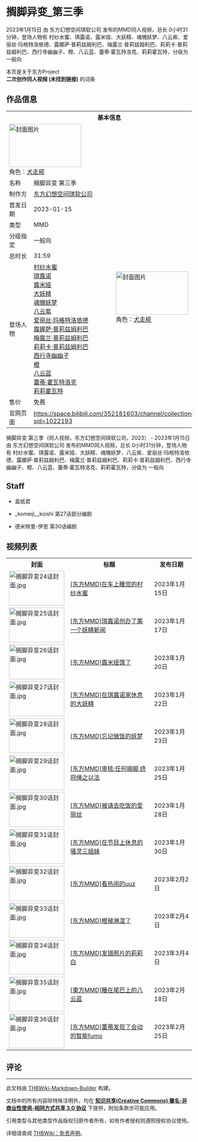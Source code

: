 # 搁脚异变_第三季

<!-- source html: G:\repos\THBWiki-Markdown-Builder\THBWikiMarkdown\Temp\main\3\38\ns0%3A%E6%90%81%E8%84%9A%E5%BC%82%E5%8F%98_%E7%AC%AC%E4%B8%89%E5%AD%A3.html -->

2023年1月15日 由 东方幻想空间琪软公司  发布的MMD同人视频，总长 0小时31分钟，登场人物有 村纱水蜜、琪露诺、露米娅、大妖精、魂魄妖梦、八云紫、爱丽丝·玛格特洛依德、露娜萨·普莉兹姆利巴、梅露兰·普莉兹姆利巴、莉莉卡·普莉兹姆利巴、西行寺幽幽子、橙、八云蓝、蕾蒂·霍瓦特洛克、莉莉霍瓦特，分级为 一般向

本页是关于东方Project  
 **二次创作同人视频 (未找到链接)** 的词条
## 作品信息

<table><tbody><tr><th colspan="3">基本信息</th></tr><tr><td class="cover-artwork-mobile" colspan="2"><a href="./文件-搁脚异变_第三季封面.png.md" class="image" title="封面图片"><img alt="封面图片" src="https://upload.thwiki.cc/thumb/c/c1/%E6%90%81%E8%84%9A%E5%BC%82%E5%8F%98_%E7%AC%AC%E4%B8%89%E5%AD%A3%E5%B0%81%E9%9D%A2.png/196px-%E6%90%81%E8%84%9A%E5%BC%82%E5%8F%98_%E7%AC%AC%E4%B8%89%E5%AD%A3%E5%B0%81%E9%9D%A2.png" decoding="async" loading="lazy" width="196" height="117" srcset="https://upload.thwiki.cc/thumb/c/c1/%E6%90%81%E8%84%9A%E5%BC%82%E5%8F%98_%E7%AC%AC%E4%B8%89%E5%AD%A3%E5%B0%81%E9%9D%A2.png/294px-%E6%90%81%E8%84%9A%E5%BC%82%E5%8F%98_%E7%AC%AC%E4%B8%89%E5%AD%A3%E5%B0%81%E9%9D%A2.png 1.5x, https://upload.thwiki.cc/thumb/c/c1/%E6%90%81%E8%84%9A%E5%BC%82%E5%8F%98_%E7%AC%AC%E4%B8%89%E5%AD%A3%E5%B0%81%E9%9D%A2.png/392px-%E6%90%81%E8%84%9A%E5%BC%82%E5%8F%98_%E7%AC%AC%E4%B8%89%E5%AD%A3%E5%B0%81%E9%9D%A2.png 2x" data-file-width="3433" data-file-height="2048"></a><div class="cover-char">角色：<a href="./犬走椛.md" title="犬走椛">犬走椛</a></div></td>
</tr><tr><td class="label">名称</td><td colspan="2"> 搁脚异变 第三季 </td></tr><tr><td class="label">制作方</td><td><a href="./东方幻想空间琪软公司.md" title="东方幻想空间琪软公司">东方幻想空间琪软公司</a></td><td class="cover-artwork" rowspan="7" style="min-width:196px;"><a href="./文件-搁脚异变_第三季封面.png.md" class="image" title="封面图片"><img alt="封面图片" src="https://upload.thwiki.cc/thumb/c/c1/%E6%90%81%E8%84%9A%E5%BC%82%E5%8F%98_%E7%AC%AC%E4%B8%89%E5%AD%A3%E5%B0%81%E9%9D%A2.png/196px-%E6%90%81%E8%84%9A%E5%BC%82%E5%8F%98_%E7%AC%AC%E4%B8%89%E5%AD%A3%E5%B0%81%E9%9D%A2.png" decoding="async" loading="lazy" width="196" height="117" srcset="https://upload.thwiki.cc/thumb/c/c1/%E6%90%81%E8%84%9A%E5%BC%82%E5%8F%98_%E7%AC%AC%E4%B8%89%E5%AD%A3%E5%B0%81%E9%9D%A2.png/294px-%E6%90%81%E8%84%9A%E5%BC%82%E5%8F%98_%E7%AC%AC%E4%B8%89%E5%AD%A3%E5%B0%81%E9%9D%A2.png 1.5x, https://upload.thwiki.cc/thumb/c/c1/%E6%90%81%E8%84%9A%E5%BC%82%E5%8F%98_%E7%AC%AC%E4%B8%89%E5%AD%A3%E5%B0%81%E9%9D%A2.png/392px-%E6%90%81%E8%84%9A%E5%BC%82%E5%8F%98_%E7%AC%AC%E4%B8%89%E5%AD%A3%E5%B0%81%E9%9D%A2.png 2x" data-file-width="3433" data-file-height="2048"></a><div class="cover-char">角色：<a href="./犬走椛.md" title="犬走椛">犬走椛</a></div></td>
</tr><tr><td class="label">首发日期</td><td>2023-01-15</td></tr><tr><td class="label">类型</td><td>MMD</td></tr><tr><td class="label">分级指定</td><td>一般向</td></tr><tr><td class="label">总时长</td><td>31:59</td></tr><tr><td class="label">登场人物</td><td><a href="./村纱水蜜.md" title="村纱水蜜">村纱水蜜</a><br><a href="./琪露诺.md" title="琪露诺">琪露诺</a><br><a href="./露米娅.md" title="露米娅">露米娅</a><br><a href="./大妖精.md" title="大妖精">大妖精</a><br><a href="./魂魄妖梦.md" title="魂魄妖梦">魂魄妖梦</a><br><a href="./八云紫.md" title="八云紫">八云紫</a><br><a href="./爱丽丝·玛格特洛依德.md" title="爱丽丝·玛格特洛依德">爱丽丝·玛格特洛依德</a><br><a href="./露娜萨·普莉兹姆利巴.md" title="露娜萨·普莉兹姆利巴">露娜萨·普莉兹姆利巴</a><br><a href="./梅露兰·普莉兹姆利巴.md" title="梅露兰·普莉兹姆利巴">梅露兰·普莉兹姆利巴</a><br><a href="./莉莉卡·普莉兹姆利巴.md" title="莉莉卡·普莉兹姆利巴">莉莉卡·普莉兹姆利巴</a><br><a href="./西行寺幽幽子.md" title="西行寺幽幽子">西行寺幽幽子</a><br><a href="./橙.md" title="橙">橙</a><br><a href="./八云蓝.md" title="八云蓝">八云蓝</a><br><a href="./蕾蒂·霍瓦特洛克.md" title="蕾蒂·霍瓦特洛克">蕾蒂·霍瓦特洛克</a><br><a href="./莉莉霍瓦特.md" title="莉莉霍瓦特">莉莉霍瓦特</a></td></tr><tr><td class="label">售价</td><td>免费</td></tr>
<tr><td class="label">官网页面</td><td colspan="2"><a rel="nofollow" class="external free" href="https://space.bilibili.com/352181603/channel/collectiondetail?sid=1022193">https://space.bilibili.com/352181603/channel/collectiondetail?sid=1022193</a></td></tr></tbody></table>

搁脚异变 第三季（同人视频，东方幻想空间琪软公司，2023） - 2023年1月15日 由 东方幻想空间琪软公司  发布的MMD同人视频，总长 0小时31分钟，登场人物有 村纱水蜜、琪露诺、露米娅、大妖精、魂魄妖梦、八云紫、爱丽丝·玛格特洛依德、露娜萨·普莉兹姆利巴、梅露兰·普莉兹姆利巴、莉莉卡·普莉兹姆利巴、西行寺幽幽子、橙、八云蓝、蕾蒂·霍瓦特洛克、莉莉霍瓦特，分级为 一般向
## Staff
- 盒纸君

- _komeiji__koishi 第27话部分编剧

- 德米特里-伊恩 第30话编剧

## 视频列表

<table>
<tbody><tr>
<th>封面</th>
<th>标题</th>
<th>发布日期
</th></tr>
<tr>
<td><a href="./文件-搁脚异变24话封面.jpg.md" class="image"><img alt="搁脚异变24话封面.jpg" src="https://upload.thwiki.cc/thumb/5/50/%E6%90%81%E8%84%9A%E5%BC%82%E5%8F%9824%E8%AF%9D%E5%B0%81%E9%9D%A2.jpg/150px-%E6%90%81%E8%84%9A%E5%BC%82%E5%8F%9824%E8%AF%9D%E5%B0%81%E9%9D%A2.jpg" decoding="async" loading="lazy" width="150" height="94" srcset="https://upload.thwiki.cc/thumb/5/50/%E6%90%81%E8%84%9A%E5%BC%82%E5%8F%9824%E8%AF%9D%E5%B0%81%E9%9D%A2.jpg/225px-%E6%90%81%E8%84%9A%E5%BC%82%E5%8F%9824%E8%AF%9D%E5%B0%81%E9%9D%A2.jpg 1.5x, https://upload.thwiki.cc/thumb/5/50/%E6%90%81%E8%84%9A%E5%BC%82%E5%8F%9824%E8%AF%9D%E5%B0%81%E9%9D%A2.jpg/300px-%E6%90%81%E8%84%9A%E5%BC%82%E5%8F%9824%E8%AF%9D%E5%B0%81%E9%9D%A2.jpg 2x" data-file-width="1456" data-file-height="910"></a></td>
<td><a href="https://www.bilibili.com/video/BV1rW4y137fY" class="extiw" title="b:BV1rW4y137fY">[东方MMD]在车上睡觉的村纱水蜜</a></td>
<td>2023年1月15日
</td></tr>
<tr>
<td><a href="./文件-搁脚异变25话封面.jpg.md" class="image"><img alt="搁脚异变25话封面.jpg" src="https://upload.thwiki.cc/thumb/1/1f/%E6%90%81%E8%84%9A%E5%BC%82%E5%8F%9825%E8%AF%9D%E5%B0%81%E9%9D%A2.jpg/150px-%E6%90%81%E8%84%9A%E5%BC%82%E5%8F%9825%E8%AF%9D%E5%B0%81%E9%9D%A2.jpg" decoding="async" loading="lazy" width="150" height="94" srcset="https://upload.thwiki.cc/thumb/1/1f/%E6%90%81%E8%84%9A%E5%BC%82%E5%8F%9825%E8%AF%9D%E5%B0%81%E9%9D%A2.jpg/225px-%E6%90%81%E8%84%9A%E5%BC%82%E5%8F%9825%E8%AF%9D%E5%B0%81%E9%9D%A2.jpg 1.5x, https://upload.thwiki.cc/thumb/1/1f/%E6%90%81%E8%84%9A%E5%BC%82%E5%8F%9825%E8%AF%9D%E5%B0%81%E9%9D%A2.jpg/300px-%E6%90%81%E8%84%9A%E5%BC%82%E5%8F%9825%E8%AF%9D%E5%B0%81%E9%9D%A2.jpg 2x" data-file-width="1510" data-file-height="944"></a></td>
<td><a href="https://www.bilibili.com/video/BV1b3411d7ty" class="extiw" title="b:BV1b3411d7ty">[东方MMD]琪露诺创办了第一个妖精新闻</a></td>
<td>2023年1月17日
</td></tr>
<tr>
<td><a href="./文件-搁脚异变26话封面.jpg.md" class="image"><img alt="搁脚异变26话封面.jpg" src="https://upload.thwiki.cc/thumb/e/e0/%E6%90%81%E8%84%9A%E5%BC%82%E5%8F%9826%E8%AF%9D%E5%B0%81%E9%9D%A2.jpg/150px-%E6%90%81%E8%84%9A%E5%BC%82%E5%8F%9826%E8%AF%9D%E5%B0%81%E9%9D%A2.jpg" decoding="async" loading="lazy" width="150" height="94" srcset="https://upload.thwiki.cc/thumb/e/e0/%E6%90%81%E8%84%9A%E5%BC%82%E5%8F%9826%E8%AF%9D%E5%B0%81%E9%9D%A2.jpg/225px-%E6%90%81%E8%84%9A%E5%BC%82%E5%8F%9826%E8%AF%9D%E5%B0%81%E9%9D%A2.jpg 1.5x, https://upload.thwiki.cc/thumb/e/e0/%E6%90%81%E8%84%9A%E5%BC%82%E5%8F%9826%E8%AF%9D%E5%B0%81%E9%9D%A2.jpg/300px-%E6%90%81%E8%84%9A%E5%BC%82%E5%8F%9826%E8%AF%9D%E5%B0%81%E9%9D%A2.jpg 2x" data-file-width="1728" data-file-height="1080"></a></td>
<td><a href="https://www.bilibili.com/video/BV1bG4y1F7uV" class="extiw" title="b:BV1bG4y1F7uV">[东方MMD]露米娅饿了</a></td>
<td>2023年1月20日
</td></tr>
<tr>
<td><a href="./文件-搁脚异变27话封面.jpg.md" class="image"><img alt="搁脚异变27话封面.jpg" src="https://upload.thwiki.cc/thumb/d/db/%E6%90%81%E8%84%9A%E5%BC%82%E5%8F%9827%E8%AF%9D%E5%B0%81%E9%9D%A2.jpg/150px-%E6%90%81%E8%84%9A%E5%BC%82%E5%8F%9827%E8%AF%9D%E5%B0%81%E9%9D%A2.jpg" decoding="async" loading="lazy" width="150" height="94" srcset="https://upload.thwiki.cc/thumb/d/db/%E6%90%81%E8%84%9A%E5%BC%82%E5%8F%9827%E8%AF%9D%E5%B0%81%E9%9D%A2.jpg/225px-%E6%90%81%E8%84%9A%E5%BC%82%E5%8F%9827%E8%AF%9D%E5%B0%81%E9%9D%A2.jpg 1.5x, https://upload.thwiki.cc/thumb/d/db/%E6%90%81%E8%84%9A%E5%BC%82%E5%8F%9827%E8%AF%9D%E5%B0%81%E9%9D%A2.jpg/300px-%E6%90%81%E8%84%9A%E5%BC%82%E5%8F%9827%E8%AF%9D%E5%B0%81%E9%9D%A2.jpg 2x" data-file-width="1728" data-file-height="1080"></a></td>
<td><a href="https://www.bilibili.com/video/BV1LD4y1n72s" class="extiw" title="b:BV1LD4y1n72s">[东方MMD]在琪露诺家休息的大妖精</a></td>
<td>2023年1月22日
</td></tr>
<tr>
<td><a href="./文件-搁脚异变28话封面.jpg.md" class="image"><img alt="搁脚异变28话封面.jpg" src="https://upload.thwiki.cc/thumb/e/e8/%E6%90%81%E8%84%9A%E5%BC%82%E5%8F%9828%E8%AF%9D%E5%B0%81%E9%9D%A2.jpg/150px-%E6%90%81%E8%84%9A%E5%BC%82%E5%8F%9828%E8%AF%9D%E5%B0%81%E9%9D%A2.jpg" decoding="async" loading="lazy" width="150" height="94" srcset="https://upload.thwiki.cc/thumb/e/e8/%E6%90%81%E8%84%9A%E5%BC%82%E5%8F%9828%E8%AF%9D%E5%B0%81%E9%9D%A2.jpg/225px-%E6%90%81%E8%84%9A%E5%BC%82%E5%8F%9828%E8%AF%9D%E5%B0%81%E9%9D%A2.jpg 1.5x, https://upload.thwiki.cc/thumb/e/e8/%E6%90%81%E8%84%9A%E5%BC%82%E5%8F%9828%E8%AF%9D%E5%B0%81%E9%9D%A2.jpg/300px-%E6%90%81%E8%84%9A%E5%BC%82%E5%8F%9828%E8%AF%9D%E5%B0%81%E9%9D%A2.jpg 2x" data-file-width="1548" data-file-height="967"></a></td>
<td><a href="https://www.bilibili.com/video/BV1Uy4y1R7Xg" class="extiw" title="b:BV1Uy4y1R7Xg">[东方MMD]忘记做饭的妖梦</a></td>
<td>2023年1月23日
</td></tr>
<tr>
<td><a href="./文件-搁脚异变29话封面.jpg.md" class="image"><img alt="搁脚异变29话封面.jpg" src="https://upload.thwiki.cc/thumb/8/89/%E6%90%81%E8%84%9A%E5%BC%82%E5%8F%9829%E8%AF%9D%E5%B0%81%E9%9D%A2.jpg/150px-%E6%90%81%E8%84%9A%E5%BC%82%E5%8F%9829%E8%AF%9D%E5%B0%81%E9%9D%A2.jpg" decoding="async" loading="lazy" width="150" height="94" srcset="https://upload.thwiki.cc/thumb/8/89/%E6%90%81%E8%84%9A%E5%BC%82%E5%8F%9829%E8%AF%9D%E5%B0%81%E9%9D%A2.jpg/225px-%E6%90%81%E8%84%9A%E5%BC%82%E5%8F%9829%E8%AF%9D%E5%B0%81%E9%9D%A2.jpg 1.5x, https://upload.thwiki.cc/thumb/8/89/%E6%90%81%E8%84%9A%E5%BC%82%E5%8F%9829%E8%AF%9D%E5%B0%81%E9%9D%A2.jpg/300px-%E6%90%81%E8%84%9A%E5%BC%82%E5%8F%9829%E8%AF%9D%E5%B0%81%E9%9D%A2.jpg 2x" data-file-width="1728" data-file-height="1080"></a></td>
<td><a href="https://www.bilibili.com/video/BV1A34y1f7AJ" class="extiw" title="b:BV1A34y1f7AJ">[东方MMD]审核:任何搁脚,终将绳之以法</a></td>
<td>2023年1月25日
</td></tr>
<tr>
<td><a href="./文件-搁脚异变30话封面.jpg.md" class="image"><img alt="搁脚异变30话封面.jpg" src="https://upload.thwiki.cc/thumb/f/f8/%E6%90%81%E8%84%9A%E5%BC%82%E5%8F%9830%E8%AF%9D%E5%B0%81%E9%9D%A2.jpg/150px-%E6%90%81%E8%84%9A%E5%BC%82%E5%8F%9830%E8%AF%9D%E5%B0%81%E9%9D%A2.jpg" decoding="async" loading="lazy" width="150" height="94" srcset="https://upload.thwiki.cc/thumb/f/f8/%E6%90%81%E8%84%9A%E5%BC%82%E5%8F%9830%E8%AF%9D%E5%B0%81%E9%9D%A2.jpg/225px-%E6%90%81%E8%84%9A%E5%BC%82%E5%8F%9830%E8%AF%9D%E5%B0%81%E9%9D%A2.jpg 1.5x, https://upload.thwiki.cc/thumb/f/f8/%E6%90%81%E8%84%9A%E5%BC%82%E5%8F%9830%E8%AF%9D%E5%B0%81%E9%9D%A2.jpg/300px-%E6%90%81%E8%84%9A%E5%BC%82%E5%8F%9830%E8%AF%9D%E5%B0%81%E9%9D%A2.jpg 2x" data-file-width="1728" data-file-height="1080"></a></td>
<td><a href="https://www.bilibili.com/video/BV1AD4y1J7ZN" class="extiw" title="b:BV1AD4y1J7ZN">[东方MMD]被请去吃饭的爱丽丝</a></td>
<td>2023年1月28日
</td></tr>
<tr>
<td><a href="./文件-搁脚异变31话封面.jpg.md" class="image"><img alt="搁脚异变31话封面.jpg" src="https://upload.thwiki.cc/thumb/3/34/%E6%90%81%E8%84%9A%E5%BC%82%E5%8F%9831%E8%AF%9D%E5%B0%81%E9%9D%A2.jpg/150px-%E6%90%81%E8%84%9A%E5%BC%82%E5%8F%9831%E8%AF%9D%E5%B0%81%E9%9D%A2.jpg" decoding="async" loading="lazy" width="150" height="94" srcset="https://upload.thwiki.cc/thumb/3/34/%E6%90%81%E8%84%9A%E5%BC%82%E5%8F%9831%E8%AF%9D%E5%B0%81%E9%9D%A2.jpg/225px-%E6%90%81%E8%84%9A%E5%BC%82%E5%8F%9831%E8%AF%9D%E5%B0%81%E9%9D%A2.jpg 1.5x, https://upload.thwiki.cc/thumb/3/34/%E6%90%81%E8%84%9A%E5%BC%82%E5%8F%9831%E8%AF%9D%E5%B0%81%E9%9D%A2.jpg/300px-%E6%90%81%E8%84%9A%E5%BC%82%E5%8F%9831%E8%AF%9D%E5%B0%81%E9%9D%A2.jpg 2x" data-file-width="1463" data-file-height="914"></a></td>
<td><a href="https://www.bilibili.com/video/BV18M4y197Ve" class="extiw" title="b:BV18M4y197Ve">[东方MMD]在节目上休息的骚灵三姐妹</a></td>
<td>2023年1月30日
</td></tr>
<tr>
<td><a href="./文件-搁脚异变32话封面.jpg.md" class="image"><img alt="搁脚异变32话封面.jpg" src="https://upload.thwiki.cc/thumb/c/c3/%E6%90%81%E8%84%9A%E5%BC%82%E5%8F%9832%E8%AF%9D%E5%B0%81%E9%9D%A2.jpg/150px-%E6%90%81%E8%84%9A%E5%BC%82%E5%8F%9832%E8%AF%9D%E5%B0%81%E9%9D%A2.jpg" decoding="async" loading="lazy" width="150" height="94" srcset="https://upload.thwiki.cc/thumb/c/c3/%E6%90%81%E8%84%9A%E5%BC%82%E5%8F%9832%E8%AF%9D%E5%B0%81%E9%9D%A2.jpg/225px-%E6%90%81%E8%84%9A%E5%BC%82%E5%8F%9832%E8%AF%9D%E5%B0%81%E9%9D%A2.jpg 1.5x, https://upload.thwiki.cc/thumb/c/c3/%E6%90%81%E8%84%9A%E5%BC%82%E5%8F%9832%E8%AF%9D%E5%B0%81%E9%9D%A2.jpg/300px-%E6%90%81%E8%84%9A%E5%BC%82%E5%8F%9832%E8%AF%9D%E5%B0%81%E9%9D%A2.jpg 2x" data-file-width="1728" data-file-height="1080"></a></td>
<td><a href="https://www.bilibili.com/video/BV19Y411S79t" class="extiw" title="b:BV19Y411S79t">[东方MMD]看热闹的uuz</a></td>
<td>2023年2月2日
</td></tr>
<tr>
<td><a href="./文件-搁脚异变33话封面.jpg.md" class="image"><img alt="搁脚异变33话封面.jpg" src="https://upload.thwiki.cc/thumb/a/a3/%E6%90%81%E8%84%9A%E5%BC%82%E5%8F%9833%E8%AF%9D%E5%B0%81%E9%9D%A2.jpg/150px-%E6%90%81%E8%84%9A%E5%BC%82%E5%8F%9833%E8%AF%9D%E5%B0%81%E9%9D%A2.jpg" decoding="async" loading="lazy" width="150" height="94" srcset="https://upload.thwiki.cc/thumb/a/a3/%E6%90%81%E8%84%9A%E5%BC%82%E5%8F%9833%E8%AF%9D%E5%B0%81%E9%9D%A2.jpg/225px-%E6%90%81%E8%84%9A%E5%BC%82%E5%8F%9833%E8%AF%9D%E5%B0%81%E9%9D%A2.jpg 1.5x, https://upload.thwiki.cc/thumb/a/a3/%E6%90%81%E8%84%9A%E5%BC%82%E5%8F%9833%E8%AF%9D%E5%B0%81%E9%9D%A2.jpg/300px-%E6%90%81%E8%84%9A%E5%BC%82%E5%8F%9833%E8%AF%9D%E5%B0%81%E9%9D%A2.jpg 2x" data-file-width="1416" data-file-height="885"></a></td>
<td><a href="https://www.bilibili.com/video/BV1m8411g7sE" class="extiw" title="b:BV1m8411g7sE">[东方MMD]橙被淋湿了</a></td>
<td>2023年2月4日
</td></tr>
<tr>
<td><a href="./文件-搁脚异变34话封面.jpg.md" class="image"><img alt="搁脚异变34话封面.jpg" src="https://upload.thwiki.cc/thumb/1/18/%E6%90%81%E8%84%9A%E5%BC%82%E5%8F%9834%E8%AF%9D%E5%B0%81%E9%9D%A2.jpg/150px-%E6%90%81%E8%84%9A%E5%BC%82%E5%8F%9834%E8%AF%9D%E5%B0%81%E9%9D%A2.jpg" decoding="async" loading="lazy" width="150" height="94" srcset="https://upload.thwiki.cc/thumb/1/18/%E6%90%81%E8%84%9A%E5%BC%82%E5%8F%9834%E8%AF%9D%E5%B0%81%E9%9D%A2.jpg/225px-%E6%90%81%E8%84%9A%E5%BC%82%E5%8F%9834%E8%AF%9D%E5%B0%81%E9%9D%A2.jpg 1.5x, https://upload.thwiki.cc/thumb/1/18/%E6%90%81%E8%84%9A%E5%BC%82%E5%8F%9834%E8%AF%9D%E5%B0%81%E9%9D%A2.jpg/300px-%E6%90%81%E8%84%9A%E5%BC%82%E5%8F%9834%E8%AF%9D%E5%B0%81%E9%9D%A2.jpg 2x" data-file-width="1728" data-file-height="1080"></a></td>
<td><a rel="nofollow" class="external text" href="https://youtu.be/e3Fj1F31xo4">[东方MMD]发错照片的莉莉白</a></td>
<td>2023年3月4日
</td></tr>
<tr>
<td><a href="./文件-搁脚异变35话封面.jpg.md" class="image"><img alt="搁脚异变35话封面.jpg" src="https://upload.thwiki.cc/thumb/2/23/%E6%90%81%E8%84%9A%E5%BC%82%E5%8F%9835%E8%AF%9D%E5%B0%81%E9%9D%A2.jpg/150px-%E6%90%81%E8%84%9A%E5%BC%82%E5%8F%9835%E8%AF%9D%E5%B0%81%E9%9D%A2.jpg" decoding="async" loading="lazy" width="150" height="94" srcset="https://upload.thwiki.cc/thumb/2/23/%E6%90%81%E8%84%9A%E5%BC%82%E5%8F%9835%E8%AF%9D%E5%B0%81%E9%9D%A2.jpg/225px-%E6%90%81%E8%84%9A%E5%BC%82%E5%8F%9835%E8%AF%9D%E5%B0%81%E9%9D%A2.jpg 1.5x, https://upload.thwiki.cc/thumb/2/23/%E6%90%81%E8%84%9A%E5%BC%82%E5%8F%9835%E8%AF%9D%E5%B0%81%E9%9D%A2.jpg/300px-%E6%90%81%E8%84%9A%E5%BC%82%E5%8F%9835%E8%AF%9D%E5%B0%81%E9%9D%A2.jpg 2x" data-file-width="1271" data-file-height="794"></a></td>
<td><a href="https://www.bilibili.com/video/BV1jY411v7s7" class="extiw" title="b:BV1jY411v7s7">[東方MMD]睡在尾巴上的八云蓝</a></td>
<td>2023年2月18日
</td></tr>
<tr>
<td><a href="./文件-搁脚异变36话封面.jpg.md" class="image"><img alt="搁脚异变36话封面.jpg" src="https://upload.thwiki.cc/thumb/7/7f/%E6%90%81%E8%84%9A%E5%BC%82%E5%8F%9836%E8%AF%9D%E5%B0%81%E9%9D%A2.jpg/150px-%E6%90%81%E8%84%9A%E5%BC%82%E5%8F%9836%E8%AF%9D%E5%B0%81%E9%9D%A2.jpg" decoding="async" loading="lazy" width="150" height="94" srcset="https://upload.thwiki.cc/thumb/7/7f/%E6%90%81%E8%84%9A%E5%BC%82%E5%8F%9836%E8%AF%9D%E5%B0%81%E9%9D%A2.jpg/225px-%E6%90%81%E8%84%9A%E5%BC%82%E5%8F%9836%E8%AF%9D%E5%B0%81%E9%9D%A2.jpg 1.5x, https://upload.thwiki.cc/thumb/7/7f/%E6%90%81%E8%84%9A%E5%BC%82%E5%8F%9836%E8%AF%9D%E5%B0%81%E9%9D%A2.jpg/300px-%E6%90%81%E8%84%9A%E5%BC%82%E5%8F%9836%E8%AF%9D%E5%B0%81%E9%9D%A2.jpg 2x" data-file-width="1650" data-file-height="1031"></a></td>
<td><a href="https://www.bilibili.com/video/BV1Kj411578E" class="extiw" title="b:BV1Kj411578E">[东方MMD]蕾蒂发现了会动的智能fumo</a></td>
<td>2023年2月25日
</td></tr></tbody></table>


## 评论




---

此文档由 [THBWiki-Markdown-Builder](https://github.com/Delsin-Yu/THBWiki-Markdown-Builder) 构建。

文档中的所有内容除特殊注明外，均在 [**知识共享(Creative Commons) 署名-非商业性使用-相同方式共享 3.0 协议**](https://creativecommons.org/licenses/by-sa/3.0/deed.zh-hans) 下提供，附加条款亦可能应用。

引用类型与其他类型作品版权归原作者所有，如有作者授权则遵照授权协议使用。

详细请查阅 [THBWiki：免责声明](https://thbwiki.cc/THBWiki:%E5%85%8D%E8%B4%A3%E5%A3%B0%E6%98%8E)。

